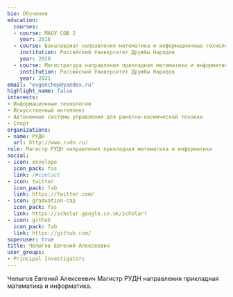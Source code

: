 ```yaml
---
bio: Обучение 
education:
  courses:
  - course: МАОУ СОШ 2
    year: 2016
  - course: Бакалавриат направления математика и информационные технологии, Физмат, РУДН
    institution: Российский Университет Дружбы Народов
    year: 2020
  - course: Магистратура направления прикладная математика и информатика, Физмат, РУДН
    institution: Российский Университет Дружбы Народов
    year: 2021
email: "evgenchep@yandex.ru"
highlight_name: false
interests:
- Информационные технологии 
- Искусственный интеллект
- Автономные системы управления для ракетно-космической техники
- Спорт
organizations:
- name: РУДН
  url: http://www.rudn.ru/
role: Магистр РУДН направления прикладная математика и информатика
social:
- icon: envelope
  icon_pack: fas
  link: /#contact
- icon: twitter
  icon_pack: fab
  link: https://twitter.com/
- icon: graduation-cap
  icon_pack: fas
  link: https://scholar.google.co.uk/scholar?
- icon: github
  icon_pack: fab
  link: https://github.com/
superuser: true
title: Чепыгов Евгений Алексеевич
user_groups:
- Principal Investigators
---
```



Чепыгов Евгений Алексеевич Магистр РУДН направления прикладная математика и информатика.

